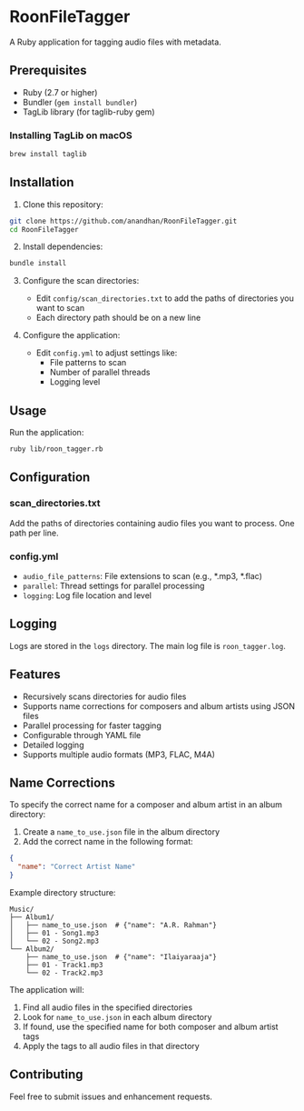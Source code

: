 # RoonFileTagger

A Ruby application for tagging audio files with metadata.

## Prerequisites

- Ruby (2.7 or higher)
- Bundler (`gem install bundler`)
- TagLib library (for taglib-ruby gem)

### Installing TagLib on macOS

```bash
brew install taglib
```

## Installation

1. Clone this repository:
```bash
git clone https://github.com/anandhan/RoonFileTagger.git
cd RoonFileTagger
```

2. Install dependencies:
```bash
bundle install
```

3. Configure the scan directories:
   - Edit `config/scan_directories.txt` to add the paths of directories you want to scan
   - Each directory path should be on a new line

4. Configure the application:
   - Edit `config.yml` to adjust settings like:
     - File patterns to scan
     - Number of parallel threads
     - Logging level

## Usage

Run the application:
```bash
ruby lib/roon_tagger.rb
```

## Configuration

### scan_directories.txt
Add the paths of directories containing audio files you want to process. One path per line.

### config.yml
- `audio_file_patterns`: File extensions to scan (e.g., *.mp3, *.flac)
- `parallel`: Thread settings for parallel processing
- `logging`: Log file location and level

## Logging

Logs are stored in the `logs` directory. The main log file is `roon_tagger.log`.

## Features

- Recursively scans directories for audio files
- Supports name corrections for composers and album artists using JSON files
- Parallel processing for faster tagging
- Configurable through YAML file
- Detailed logging
- Supports multiple audio formats (MP3, FLAC, M4A)

## Name Corrections

To specify the correct name for a composer and album artist in an album directory:

1. Create a `name_to_use.json` file in the album directory
2. Add the correct name in the following format:

```json
{
  "name": "Correct Artist Name"
}
```

Example directory structure:
```
Music/
├── Album1/
│   ├── name_to_use.json  # {"name": "A.R. Rahman"}
│   ├── 01 - Song1.mp3
│   └── 02 - Song2.mp3
└── Album2/
    ├── name_to_use.json  # {"name": "Ilaiyaraaja"}
    ├── 01 - Track1.mp3
    └── 02 - Track2.mp3
```

The application will:
1. Find all audio files in the specified directories
2. Look for `name_to_use.json` in each album directory
3. If found, use the specified name for both composer and album artist tags
4. Apply the tags to all audio files in that directory

## Contributing

Feel free to submit issues and enhancement requests.